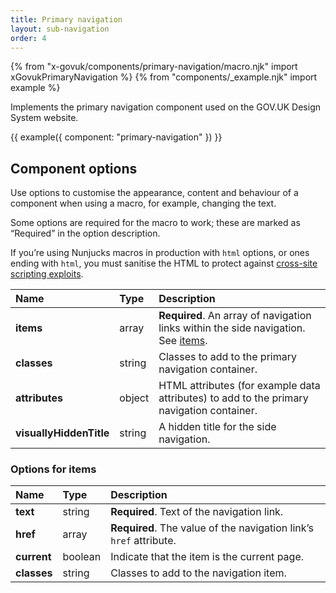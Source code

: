 ```yaml
---
title: Primary navigation
layout: sub-navigation
order: 4
---
```

{% from "x-govuk/components/primary-navigation/macro.njk" import xGovukPrimaryNavigation %}
{% from "components/_example.njk" import example %}

Implements the primary navigation component used on the GOV.UK Design System website.

{{ example({
  component: "primary-navigation"
}) }}

## Component options

Use options to customise the appearance, content and behaviour of a component when using a macro, for example, changing the text.

Some options are required for the macro to work; these are marked as “Required” in the option description.

If you’re using Nunjucks macros in production with `html` options, or ones ending with `html`, you must sanitise the HTML to protect against [cross-site scripting exploits](https://developer.mozilla.org/en-US/docs/Glossary/Cross-site_scripting).

| Name | Type | Description |
| :--- | :--- | :---------- |
| **items** | array | **Required**. An array of navigation links within the side navigation. See [items](#options-for-items). |
| **classes** | string | Classes to add to the primary navigation container. |
| **attributes** | object | HTML attributes (for example data attributes) to add to the primary navigation container. |
| **visuallyHiddenTitle** | string | A hidden title for the side navigation. |

### Options for items

| Name | Type | Description |
| :--- | :--- | :---------- |
| **text** | string | **Required**. Text of the navigation link. |
| **href** | array | **Required**. The value of the navigation link’s `href` attribute. |
| **current** | boolean | Indicate that the item is the current page. |
| **classes** | string | Classes to add to the navigation item. |
